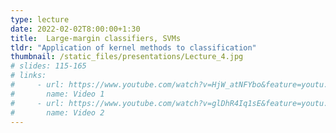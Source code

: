 ```yaml
---
type: lecture
date: 2022-02-02T8:00:00+1:30
title:  Large-margin classifiers, SVMs
tldr: "Application of kernel methods to classification"
thumbnail: /static_files/presentations/Lecture_4.jpg
# slides: 115-165
# links: 
#     - url: https://www.youtube.com/watch?v=HjW_atNFYbo&feature=youtu.be
#       name: Video 1
#     - url: https://www.youtube.com/watch?v=glDhR4Iq1sE&feature=youtu.be
#       name: Video 2
---
```

<!-- **Additional Materials:**
- [Bartlett et al. 2003](/static_files/materials/barlett.pdf)
 -->
